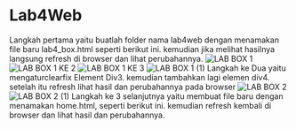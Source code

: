 # Lab4Web
Langkah pertama yaitu buatlah folder nama lab4web dengan menamakan file baru lab4_box.html seperti berikut ini. kemudian jika melihat hasilnya langsung refresh di browser dan lihat perubahannya.
![LAB BOX 1](https://user-images.githubusercontent.com/56400200/115934733-f0292500-a4bb-11eb-80b6-6aeff97a931e.PNG)
![LAB BOX 1 KE 2](https://user-images.githubusercontent.com/56400200/115935080-9ecd6580-a4bc-11eb-88a1-e91b926a2825.PNG)
![LAB BOX 1 KE 3](https://user-images.githubusercontent.com/56400200/115935151-c3294200-a4bc-11eb-96d9-66f0d614515f.PNG)
![LAB BOX 1 (1)](https://user-images.githubusercontent.com/56400200/115935701-f3251500-a4bd-11eb-8659-e37d14852735.PNG)
Langkah ke Dua yaitu mengaturclearfix Element Div3. kemudian tambahkan lagi elemen div4. setelah itu refresh lihat hasil dan perubahannya pada browser
![LAB BOX 2](https://user-images.githubusercontent.com/56400200/115935419-519dc380-a4bd-11eb-8df8-fb7907e14e48.PNG)
![LAB BOX 2 (1)](https://user-images.githubusercontent.com/56400200/115935479-74c87300-a4bd-11eb-9815-fec026ca136a.PNG)
Langkah ke 3 selanjutnya yaitu membuat file baru dengan menamakan home.html, seperti berikut ini. kemudian refresh kembali di browser dan lihat hasil dan perubahannya.
